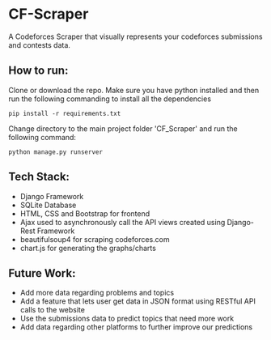 # CF-Scraper

A Codeforces Scraper that visually represents your codeforces submissions and contests data.


## How to run:

Clone or download the repo.
Make sure you have python installed and then run the following commanding to install all the dependencies

```pip install -r requirements.txt```

Change directory to the main project folder 'CF_Scraper' and run the following command:

```python manage.py runserver```

## Tech Stack:

* Django Framework
* SQLite Database
* HTML, CSS and Bootstrap for frontend
* Ajax used to asynchronously call the API views created using Django-Rest Framework
* beautifulsoup4 for scraping codeforces.com
* chart.js for generating the graphs/charts

## Future Work:

* Add more data regarding problems and topics
* Add a feature that lets user get data in JSON format using RESTful API calls to the website
* Use the submissions data to predict topics that need more work
* Add data regarding other platforms to further improve our predictions
